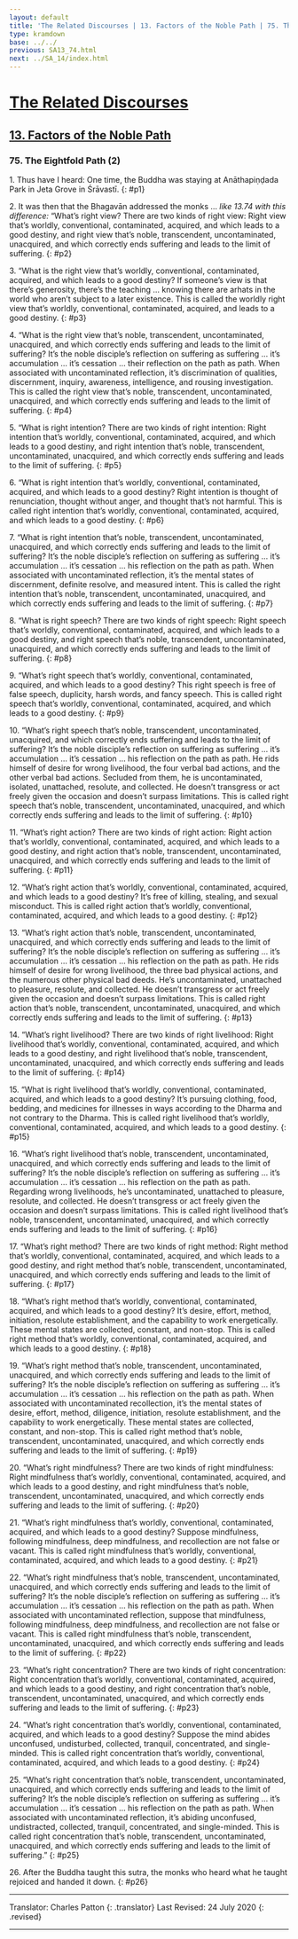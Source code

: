 ```yaml
---
layout: default
title: 'The Related Discourses | 13. Factors of the Noble Path | 75. The Eightfold Path (2)'
type: kramdown
base: ../../
previous: SA13_74.html
next: ../SA_14/index.html
---
```


# [The Related Discourses](../index.html)
## [13. Factors of the Noble Path](index.html)
### 75. The Eightfold Path (2)

1\. Thus have I heard: One time, the Buddha was staying at Anāthapiṇḍada Park in Jeta Grove in Śrāvastī.
{: #p1}

2\. It was then that the Bhagavān addressed the monks … *like 13.74 with this difference:* “What’s right view? There are two kinds of right view: Right view that’s worldly, conventional, contaminated, acquired, and which leads to a good destiny, and right view that’s noble, transcendent, uncontaminated, unacquired, and which correctly ends suffering and leads to the limit of suffering.
{: #p2}

3\. “What is the right view that’s worldly, conventional, contaminated, acquired, and which leads to a good destiny? If someone’s view is that there’s generosity, there’s the teaching … knowing there are arhats in the world who aren’t subject to a later existence. This is called the worldly right view that’s worldly, conventional, contaminated, acquired, and leads to a good destiny.
{: #p3}

4\. “What is the right view that’s noble, transcendent, uncontaminated, unacquired, and which correctly ends suffering and leads to the limit of suffering? It’s the noble disciple’s reflection on suffering as suffering … it’s accumulation … it’s cessation … their reflection on the path as path. When associated with uncontaminated reflection, it’s discrimination of qualities, discernment, inquiry, awareness, intelligence, and rousing investigation. This is called the right view that’s noble, transcendent, uncontaminated, unacquired, and which correctly ends suffering and leads to the limit of suffering.
{: #p4}

5\. “What is right intention? There are two kinds of right intention: Right intention that’s worldly, conventional, contaminated, acquired, and which leads to a good destiny, and right intention that’s noble, transcendent, uncontaminated, unacquired, and which correctly ends suffering and leads to the limit of suffering.
{: #p5}

6\. “What is right intention that’s worldly, conventional, contaminated, acquired, and which leads to a good destiny? Right intention is thought of renunciation, thought without anger, and thought that’s not harmful. This is called right intention that’s worldly, conventional, contaminated, acquired, and which leads to a good destiny.
{: #p6}

7\. “What is right intention that’s noble, transcendent, uncontaminated, unacquired, and which correctly ends suffering and leads to the limit of suffering? It’s the noble disciple’s reflection on suffering as suffering … it’s accumulation … it’s cessation … his reflection on the path as path. When associated with uncontaminated reflection, it’s the mental states of discernment, definite resolve, and measured intent. This is called the right intention that’s noble, transcendent, uncontaminated, unacquired, and which correctly ends suffering and leads to the limit of suffering.
{: #p7}

8\. “What is right speech? There are two kinds of right speech: Right speech that’s worldly, conventional, contaminated, acquired, and which leads to a good destiny, and right speech that’s noble, transcendent, uncontaminated, unacquired, and which correctly ends suffering and leads to the limit of suffering.
{: #p8}

9\. “What’s right speech that’s worldly, conventional, contaminated, acquired, and which leads to a good destiny? This right speech is free of false speech, duplicity, harsh words, and fancy speech. This is called right speech that’s worldly, conventional, contaminated, acquired, and which leads to a good destiny.
{: #p9}

10\. “What’s right speech that’s noble, transcendent, uncontaminated, unacquired, and which correctly ends suffering and leads to the limit of suffering? It’s the noble disciple’s reflection on suffering as suffering … it’s accumulation … it’s cessation … his reflection on the path as path. He rids himself of desire for wrong livelihood, the four verbal bad actions, and the other verbal bad actions. Secluded from them, he is uncontaminated, isolated, unattached, resolute, and collected. He doesn’t transgress or act freely given the occasion and doesn’t surpass limitations. This is called right speech that’s noble, transcendent, uncontaminated, unacquired, and which correctly ends suffering and leads to the limit of suffering.
{: #p10}

11\. “What’s right action? There are two kinds of right action: Right action that’s worldly, conventional, contaminated, acquired, and which leads to a good destiny, and right action that’s noble, transcendent, uncontaminated, unacquired, and which correctly ends suffering and leads to the limit of suffering.
{: #p11}

12\. “What’s right action that’s worldly, conventional, contaminated, acquired, and which leads to a good destiny? It’s free of killing, stealing, and sexual misconduct. This is called right action that’s worldly, conventional, contaminated, acquired, and which leads to a good destiny.
{: #p12}

13\. “What’s right action that’s noble, transcendent, uncontaminated, unacquired, and which correctly ends suffering and leads to the limit of suffering? It’s the noble disciple’s reflection on suffering as suffering … it’s accumulation … it’s cessation … his reflection on the path as path. He rids himself of desire for wrong livelihood, the three bad physical actions, and the numerous other physical bad deeds. He’s uncontaminated, unattached to pleasure, resolute, and collected. He doesn’t transgress or act freely given the occasion and doesn’t surpass limitations. This is called right action that’s noble, transcendent, uncontaminated, unacquired, and which correctly ends suffering and leads to the limit of suffering.
{: #p13}

14\. “What’s right livelihood? There are two kinds of right livelihood: Right livelihood that’s worldly, conventional, contaminated, acquired, and which leads to a good destiny, and right livelihood that’s noble, transcendent, uncontaminated, unacquired, and which correctly ends suffering and leads to the limit of suffering.
{: #p14}

15\. “What is right livelihood that’s worldly, conventional, contaminated, acquired, and which leads to a good destiny? It’s pursuing clothing, food, bedding, and medicines for illnesses in ways according to the Dharma and not contrary to the Dharma. This is called right livelihood that’s worldly, conventional, contaminated, acquired, and which leads to a good destiny.
{: #p15}

16\. “What’s right livelihood that’s noble, transcendent, uncontaminated, unacquired, and which correctly ends suffering and leads to the limit of suffering? It’s the noble disciple’s reflection on suffering as suffering … it’s accumulation … it’s cessation … his reflection on the path as path. Regarding wrong livelihoods, he’s uncontaminated, unattached to pleasure, resolute, and collected. He doesn’t transgress or act freely given the occasion and doesn’t surpass limitations. This is called right livelihood that’s noble, transcendent, uncontaminated, unacquired, and which correctly ends suffering and leads to the limit of suffering.
{: #p16}

17\. “What’s right method? There are two kinds of right method: Right method that’s worldly, conventional, contaminated, acquired, and which leads to a good destiny, and right method that’s noble, transcendent, uncontaminated, unacquired, and which correctly ends suffering and leads to the limit of suffering.
{: #p17}

18\. “What’s right method that’s worldly, conventional, contaminated, acquired, and which leads to a good destiny? It’s desire, effort, method, initiation, resolute establishment, and the capability to work energetically. These mental states are collected, constant, and non-stop. This is called right method that’s worldly, conventional, contaminated, acquired, and which leads to a good destiny.
{: #p18}

19\. “What’s right method that’s noble, transcendent, uncontaminated, unacquired, and which correctly ends suffering and leads to the limit of suffering? It’s the noble disciple’s reflection on suffering as suffering … it’s accumulation … it’s cessation … his reflection on the path as path. When associated with uncontaminated recollection, it’s the mental states of desire, effort, method, diligence, initiation, resolute establishment, and the capability to work energetically. These mental states are collected, constant, and non-stop. This is called right method that’s noble, transcendent, uncontaminated, unacquired, and which correctly ends suffering and leads to the limit of suffering.
{: #p19}

20\. “What’s right mindfulness? There are two kinds of right mindfulness: Right mindfulness that’s worldly, conventional, contaminated, acquired, and which leads to a good destiny, and right mindfulness that’s noble, transcendent, uncontaminated, unacquired, and which correctly ends suffering and leads to the limit of suffering.
{: #p20}

21\. “What’s right mindfulness that’s worldly, conventional, contaminated, acquired, and which leads to a good destiny? Suppose mindfulness, following mindfulness, deep mindfulness, and recollection are not false or vacant. This is called right mindfulness that’s worldly, conventional, contaminated, acquired, and which leads to a good destiny.
{: #p21}

22\. “What’s right mindfulness that’s noble, transcendent, uncontaminated, unacquired, and which correctly ends suffering and leads to the limit of suffering? It’s the noble disciple’s reflection on suffering as suffering … it’s accumulation … it’s cessation … his reflection on the path as path. When associated with uncontaminated reflection, suppose that mindfulness, following mindfulness, deep mindfulness, and recollection are not false or vacant. This is called right mindfulness that’s noble, transcendent, uncontaminated, unacquired, and which correctly ends suffering and leads to the limit of suffering.
{: #p22}

23\. “What’s right concentration? There are two kinds of right concentration: Right concentration that’s worldly, conventional, contaminated, acquired, and which leads to a good destiny, and right concentration that’s noble, transcendent, uncontaminated, unacquired, and which correctly ends suffering and leads to the limit of suffering.
{: #p23}

24\. “What’s right concentration that’s worldly, conventional, contaminated, acquired, and which leads to a good destiny? Suppose the mind abides unconfused, undisturbed, collected, tranquil, concentrated, and single-minded. This is called right concentration that’s worldly, conventional, contaminated, acquired, and which leads to a good destiny.
{: #p24}

25\. “What’s right concentration that’s noble, transcendent, uncontaminated, unacquired, and which correctly ends suffering and leads to the limit of suffering? It’s the noble disciple’s reflection on suffering as suffering … it’s accumulation … it’s cessation … his reflection on the path as path. When associated with uncontaminated reflection, it’s abiding unconfused, undistracted, collected, tranquil, concentrated, and single-minded. This is called right concentration that’s noble, transcendent, uncontaminated, unacquired, and which correctly ends suffering and leads to the limit of suffering.”
{: #p25}

26\. After the Buddha taught this sutra, the monks who heard what he taught rejoiced and handed it down.
{: #p26}

---

Translator: Charles Patton
{: .translator}
Last Revised: 24 July 2020
{: .revised}

---
